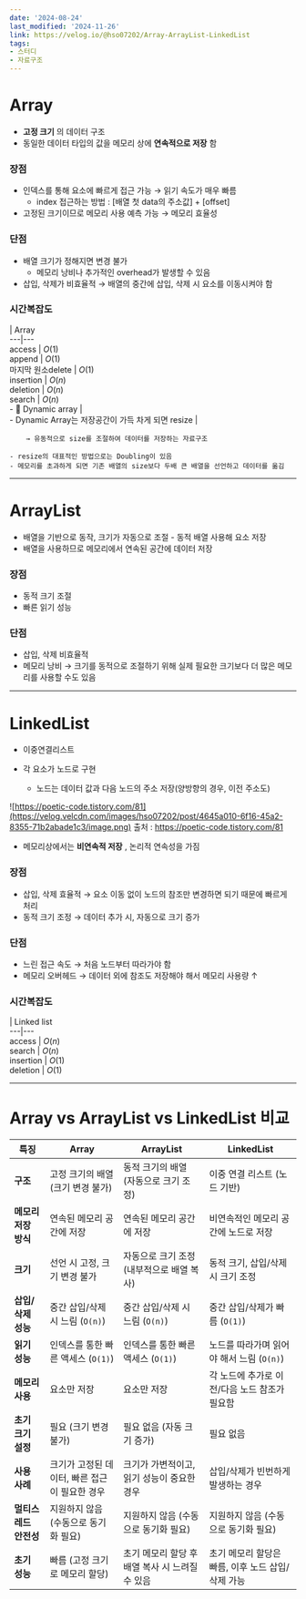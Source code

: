 ```yaml
---
date: '2024-08-24'
last_modified: '2024-11-26'
link: https://velog.io/@hso07202/Array-ArrayList-LinkedList
tags:
- 스터디
- 자료구조
---
```


# Array  
  
  * **고정 크기** 의 데이터 구조
  * 동일한 데이터 타입의 값을 메모리 상에 **연속적으로 저장** 함



### 장점

  * 인덱스를 통해 요소에 빠르게 접근 가능 → 읽기 속도가 매우 빠름
    * index 접근하는 방법 : [배열 첫 data의 주소값] + [offset]
  * 고정된 크기이므로 메모리 사용 예측 가능 → 메모리 효율성



### 단점

  * 배열 크기가 정해지면 변경 불가
    * 메모리 낭비나 추가적인 overhead가 발생할 수 있음
  * 삽입, 삭제가 비효율적 → 배열의 중간에 삽입, 삭제 시 요소를 이동시켜야 함



### 시간복잡도

| Array  
---|---  
access | $O(1)$  
append | $O(1)$  
마지막 원소delete | $O(1)$  
insertion | $O(n)$  
deletion | $O(n)$  
search | $O(n)$  
\- 📗 Dynamic array |   
\- Dynamic Array는 저장공간이 가득 차게 되면 resize |   
      
    
        → 유동적으로 size를 조절하여 데이터를 저장하는 자료구조
    
    - resize의 대표적인 방법으로는 Doubling이 있음
    - 메모리를 초과하게 되면 기존 배열의 size보다 두배 큰 배열을 선언하고 데이터를 옮김

* * *

# ArrayList

  * 배열을 기반으로 동작, 크기가 자동으로 조절 - 동적 배열 사용해 요소 저장
  * 배열을 사용하므로 메모리에서 연속된 공간에 데이터 저장



### 장점

  * 동적 크기 조절
  * 빠른 읽기 성능



### 단점

  * 삽입, 삭제 비효율적
  * 메모리 낭비 → 크기를 동적으로 조절하기 위해 실제 필요한 크기보다 더 많은 메모리를 사용할 수도 있음



* * *

# LinkedList

  * 이중연결리스트

  * 각 요소가 노드로 구현

    * 노드는 데이터 값과 다음 노드의 주소 저장(양방향의 경우, 이전 주소도)

![https://poetic-code.tistory.com/81](https://velog.velcdn.com/images/hso07202/post/4645a010-6f16-45a2-8355-71b2abade1c3/image.png) 출처 : <https://poetic-code.tistory.com/81>

  * 메모리상에서는 **비연속적 저장** , 논리적 연속성을 가짐




### 장점

  * 삽입, 삭제 효율적 → 요소 이동 없이 노드의 참조만 변경하면 되기 때문에 빠르게 처리
  * 동적 크기 조정 → 데이터 추가 시, 자동으로 크기 증가



### 단점

  * 느린 접근 속도 → 처음 노드부터 따라가야 함
  * 메모리 오버헤드 → 데이터 외에 참조도 저장해야 해서 메모리 사용량 ↑



### 시간복잡도

| Linked list  
---|---  
access | $O(n)$  
search | $O(n)$  
insertion | $O(1)$  
deletion | $O(1)$  
  
* * *

# Array vs ArrayList vs LinkedList 비교

**특징** | **Array** | **ArrayList** | **LinkedList**  
---|---|---|---  
**구조** | 고정 크기의 배열 (크기 변경 불가) | 동적 크기의 배열 (자동으로 크기 조정) | 이중 연결 리스트 (노드 기반)  
**메모리 저장 방식** | 연속된 메모리 공간에 저장 | 연속된 메모리 공간에 저장 | 비연속적인 메모리 공간에 노드로 저장  
**크기** | 선언 시 고정, 크기 변경 불가 | 자동으로 크기 조정 (내부적으로 배열 복사) | 동적 크기, 삽입/삭제 시 크기 조정  
**삽입/삭제 성능** | 중간 삽입/삭제 시 느림 (`O(n)`) | 중간 삽입/삭제 시 느림 (`O(n)`) | 중간 삽입/삭제가 빠름 (`O(1)`)  
**읽기 성능** | 인덱스를 통한 빠른 액세스 (`O(1)`) | 인덱스를 통한 빠른 액세스 (`O(1)`) | 노드를 따라가며 읽어야 해서 느림 (`O(n)`)  
**메모리 사용** | 요소만 저장 | 요소만 저장 | 각 노드에 추가로 이전/다음 노드 참조가 필요함  
**초기 크기 설정** | 필요 (크기 변경 불가) | 필요 없음 (자동 크기 증가) | 필요 없음  
**사용 사례** | 크기가 고정된 데이터, 빠른 접근이 필요한 경우 | 크기가 가변적이고, 읽기 성능이 중요한 경우 | 삽입/삭제가 빈번하게 발생하는 경우  
**멀티스레드 안전성** | 지원하지 않음 (수동으로 동기화 필요) | 지원하지 않음 (수동으로 동기화 필요) | 지원하지 않음 (수동으로 동기화 필요)  
**초기 성능** | 빠름 (고정 크기로 메모리 할당) | 초기 메모리 할당 후 배열 복사 시 느려질 수 있음 | 초기 메모리 할당은 빠름, 이후 노드 삽입/삭제 가능